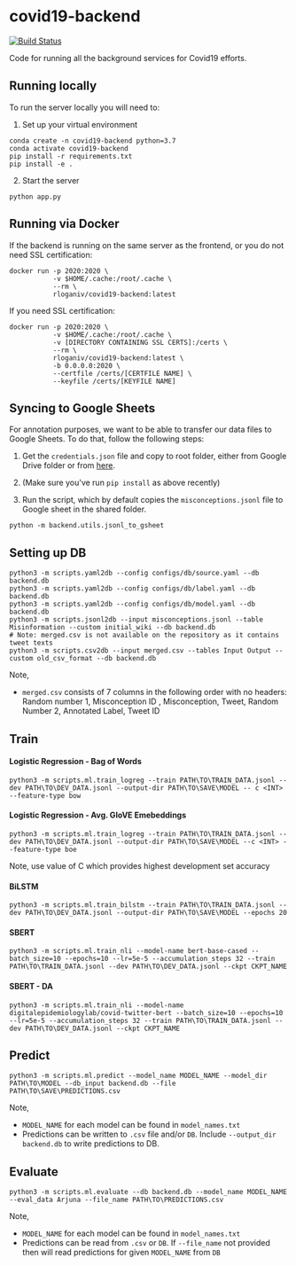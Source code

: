 # covid19-backend

[![Build Status](https://travis-ci.com/ucinlp/covid19-backend.svg?branch=master)](https://travis-ci.com/ucinlp/covid19-backend)

Code for running all the background services for Covid19 efforts.

## Running locally

To run the server locally you will need to:

1. Set up your virtual environment
```{bash}
conda create -n covid19-backend python=3.7
conda activate covid19-backend
pip install -r requirements.txt
pip install -e .
```

2. Start the server
```{bash}
python app.py
```

## Running via Docker

If the backend is running on the same server as the frontend, or you do not need SSL certification:
```{bash}
docker run -p 2020:2020 \
           -v $HOME/.cache:/root/.cache \
           --rm \
           rloganiv/covid19-backend:latest
```

If you need SSL certification:

```{bash}
docker run -p 2020:2020 \
           -v $HOME/.cache:/root/.cache \
           -v [DIRECTORY CONTAINING SSL CERTS]:/certs \
           --rm \
           rloganiv/covid19-backend:latest \
           -b 0.0.0.0:2020 \
           --certfile /certs/[CERTFILE NAME] \
           --keyfile /certs/[KEYFILE NAME]
```

## Syncing to Google Sheets

For annotation purposes, we want to be able to transfer our data files to Google Sheets. To do that, follow the following steps:

1. Get the `credentials.json` file and copy to root folder, either from Google Drive folder or from [here](https://developers.google.com/sheets/api/quickstart/python).

2. (Make sure you've run `pip install` as above recently)

3. Run the script, which by default copies the `misconceptions.jsonl` file to Google sheet in the shared folder.

```(bash)
python -m backend.utils.jsonl_to_gsheet
```

## Setting up DB
```
python3 -m scripts.yaml2db --config configs/db/source.yaml --db backend.db
python3 -m scripts.yaml2db --config configs/db/label.yaml --db backend.db
python3 -m scripts.yaml2db --config configs/db/model.yaml --db backend.db
python3 -m scripts.jsonl2db --input misconceptions.jsonl --table Misinformation --custom initial_wiki --db backend.db
# Note: merged.csv is not available on the repository as it contains tweet texts
python3 -m scripts.csv2db --input merged.csv --tables Input Output --custom old_csv_format --db backend.db
```

Note,
* `merged.csv` consists of 7 columns in the following order with no headers: Random number 1, Misconception ID , Misconception, Tweet, Random Number 2, Annotated Label, Tweet ID

## Train

#### Logistic Regression - Bag of Words
```
python3 -m scripts.ml.train_logreg --train PATH\TO\TRAIN_DATA.jsonl --dev PATH\TO\DEV_DATA.jsonl --output-dir PATH\TO\SAVE\MODEL -- c <INT> --feature-type bow
```
#### Logistic Regression - Avg. GloVE Emebeddings
```
python3 -m scripts.ml.train_logreg --train PATH\TO\TRAIN_DATA.jsonl --dev PATH\TO\DEV_DATA.jsonl --output-dir PATH\TO\SAVE\MODEL --c <INT> --feature-type boe
```
Note, use value of C which provides highest development set accuracy

#### BiLSTM
```
python3 -m scripts.ml.train_bilstm --train PATH\TO\TRAIN_DATA.jsonl --dev PATH\TO\DEV_DATA.jsonl --output-dir PATH\TO\SAVE\MODEL --epochs 20
```
#### SBERT
```
python3 -m scripts.ml.train_nli --model-name bert-base-cased --batch_size=10 --epochs=10 --lr=5e-5 --accumulation_steps 32 --train PATH\TO\TRAIN_DATA.jsonl --dev PATH\TO\DEV_DATA.jsonl --ckpt CKPT_NAME
```
#### SBERT - DA
```
python3 -m scripts.ml.train_nli --model-name digitalepidemiologylab/covid-twitter-bert --batch_size=10 --epochs=10 --lr=5e-5 --accumulation_steps 32 --train PATH\TO\TRAIN_DATA.jsonl --dev PATH\TO\DEV_DATA.jsonl --ckpt CKPT_NAME

```

## Predict
```
python3 -m scripts.ml.predict --model_name MODEL_NAME --model_dir PATH\TO\MODEL --db_input backend.db --file PATH\TO\SAVE\PREDICTIONS.csv
```

Note,
* `MODEL_NAME` for each model can be found in `model_names.txt`
* Predictions can be written to `.csv` file and/or `DB`. Include `--output_dir backend.db` to write predictions to DB.

## Evaluate

```
python3 -m scripts.ml.evaluate --db backend.db --model_name MODEL_NAME --eval_data Arjuna --file_name PATH\TO\PREDICTIONS.csv
```
Note,
* `MODEL_NAME` for each model can be found in `model_names.txt`
* Predictions can be read from `.csv` or `DB`. If `--file_name` not provided then will read predictions for given `MODEL_NAME` from `DB`
